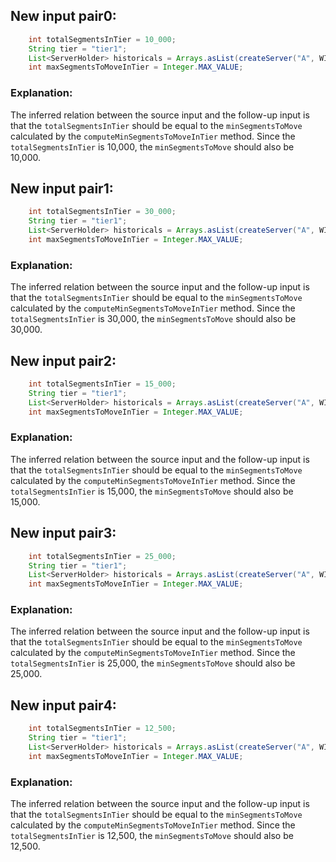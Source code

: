 ## New input pair0:
```java
    int totalSegmentsInTier = 10_000;
    String tier = "tier1";
    List<ServerHolder> historicals = Arrays.asList(createServer("A", WIKI_SEGMENTS), createServer("B", WIKI_SEGMENTS));
    int maxSegmentsToMoveInTier = Integer.MAX_VALUE;
```
### Explanation:
The inferred relation between the source input and the follow-up input is that the `totalSegmentsInTier` should be equal to the `minSegmentsToMove` calculated by the `computeMinSegmentsToMoveInTier` method. Since the `totalSegmentsInTier` is 10,000, the `minSegmentsToMove` should also be 10,000.

## New input pair1:
```java
    int totalSegmentsInTier = 30_000;
    String tier = "tier1";
    List<ServerHolder> historicals = Arrays.asList(createServer("A", WIKI_SEGMENTS), createServer("B", WIKI_SEGMENTS));
    int maxSegmentsToMoveInTier = Integer.MAX_VALUE;
```
### Explanation:
The inferred relation between the source input and the follow-up input is that the `totalSegmentsInTier` should be equal to the `minSegmentsToMove` calculated by the `computeMinSegmentsToMoveInTier` method. Since the `totalSegmentsInTier` is 30,000, the `minSegmentsToMove` should also be 30,000.

## New input pair2:
```java
    int totalSegmentsInTier = 15_000;
    String tier = "tier1";
    List<ServerHolder> historicals = Arrays.asList(createServer("A", WIKI_SEGMENTS), createServer("B", WIKI_SEGMENTS));
    int maxSegmentsToMoveInTier = Integer.MAX_VALUE;
```
### Explanation:
The inferred relation between the source input and the follow-up input is that the `totalSegmentsInTier` should be equal to the `minSegmentsToMove` calculated by the `computeMinSegmentsToMoveInTier` method. Since the `totalSegmentsInTier` is 15,000, the `minSegmentsToMove` should also be 15,000.

## New input pair3:
```java
    int totalSegmentsInTier = 25_000;
    String tier = "tier1";
    List<ServerHolder> historicals = Arrays.asList(createServer("A", WIKI_SEGMENTS), createServer("B", WIKI_SEGMENTS));
    int maxSegmentsToMoveInTier = Integer.MAX_VALUE;
```
### Explanation:
The inferred relation between the source input and the follow-up input is that the `totalSegmentsInTier` should be equal to the `minSegmentsToMove` calculated by the `computeMinSegmentsToMoveInTier` method. Since the `totalSegmentsInTier` is 25,000, the `minSegmentsToMove` should also be 25,000.

## New input pair4:
```java
    int totalSegmentsInTier = 12_500;
    String tier = "tier1";
    List<ServerHolder> historicals = Arrays.asList(createServer("A", WIKI_SEGMENTS), createServer("B", WIKI_SEGMENTS));
    int maxSegmentsToMoveInTier = Integer.MAX_VALUE;
```
### Explanation:
The inferred relation between the source input and the follow-up input is that the `totalSegmentsInTier` should be equal to the `minSegmentsToMove` calculated by the `computeMinSegmentsToMoveInTier` method. Since the `totalSegmentsInTier` is 12,500, the `minSegmentsToMove` should also be 12,500.
